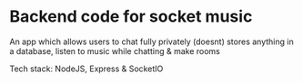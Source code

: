 # Backend code for socket music

An app which allows users to chat fully privately (doesnt) stores anything in a database, listen to music while chatting & make rooms

Tech stack: NodeJS, Express & SocketIO
